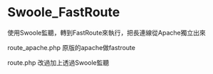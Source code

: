 # Swoole_FastRoute
使用Swoole監聽，轉到FastRoute來執行，把長連線從Apache獨立出來

route_apache.php 原版的apache做fastroute  

route.php 改過加上透過Swoole監聽
